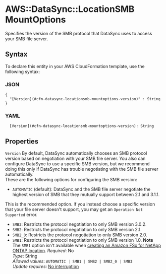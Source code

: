 # AWS::DataSync::LocationSMB MountOptions<a name="aws-properties-datasync-locationsmb-mountoptions"></a>

Specifies the version of the SMB protocol that DataSync uses to access your SMB file server\.

## Syntax<a name="aws-properties-datasync-locationsmb-mountoptions-syntax"></a>

To declare this entity in your AWS CloudFormation template, use the following syntax:

### JSON<a name="aws-properties-datasync-locationsmb-mountoptions-syntax.json"></a>

```
{
  "[Version](#cfn-datasync-locationsmb-mountoptions-version)" : String
}
```

### YAML<a name="aws-properties-datasync-locationsmb-mountoptions-syntax.yaml"></a>

```
  [Version](#cfn-datasync-locationsmb-mountoptions-version): String
```

## Properties<a name="aws-properties-datasync-locationsmb-mountoptions-properties"></a>

`Version`  <a name="cfn-datasync-locationsmb-mountoptions-version"></a>
By default, DataSync automatically chooses an SMB protocol version based on negotiation with your SMB file server\. You also can configure DataSync to use a specific SMB version, but we recommend doing this only if DataSync has trouble negotiating with the SMB file server automatically\.  
These are the following options for configuring the SMB version:  
+  `AUTOMATIC` \(default\): DataSync and the SMB file server negotiate the highest version of SMB that they mutually support between 2\.1 and 3\.1\.1\.

  This is the recommended option\. If you instead choose a specific version that your file server doesn't support, you may get an `Operation Not Supported` error\.
+  `SMB3`: Restricts the protocol negotiation to only SMB version 3\.0\.2\.
+  `SMB2`: Restricts the protocol negotiation to only SMB version 2\.1\.
+  `SMB2_0`: Restricts the protocol negotiation to only SMB version 2\.0\.
+  `SMB1`: Restricts the protocol negotiation to only SMB version 1\.0\.
**Note**  
The `SMB1` option isn't available when [creating an Amazon FSx for NetApp ONTAP location](https://docs.aws.amazon.com/datasync/latest/userguide/API_CreateLocationFsxOntap.html)\.
*Required*: No  
*Type*: String  
*Allowed values*: `AUTOMATIC | SMB1 | SMB2 | SMB2_0 | SMB3`  
*Update requires*: [No interruption](https://docs.aws.amazon.com/AWSCloudFormation/latest/UserGuide/using-cfn-updating-stacks-update-behaviors.html#update-no-interrupt)